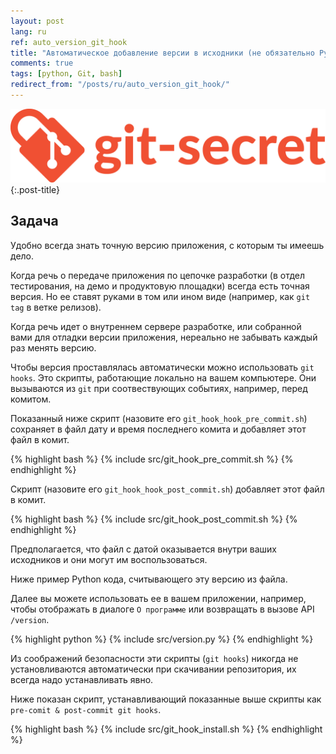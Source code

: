 ```yaml
---
layout: post
lang: ru
ref: auto_version_git_hook
title: "Автоматическое добавление версии в исходники (не обязательно Python) - GIT hook"
comments: true
tags: [python, Git, bash]
redirect_from: "/posts/ru/auto_version_git_hook/"
---
```


![](/images/git-secret-big.png){:.post-title}

## Задача

Удобно всегда знать точную версию приложения, с которым ты имеешь дело.

Когда речь о передаче приложения по цепочке разработки (в отдел тестирования,
на демо и продуктовую площадки) всегда есть точная версия. Но ее ставят руками
в том или ином виде (например, как `git tag` в ветке релизов).

Когда речь идет о внутреннем сервере разработке, или собранной вами для отладки
версии приложения, нереально не забывать каждый раз менять версию.

Чтобы версия проставлялась автоматически можно использовать `git hooks`.
Это скрипты, работающие локально на вашем компьютере. Они вызываются
из `git` при соотвествующих событиях, например, перед комитом.

Показанный ниже скрипт (назовите его
`git_hook_hook_pre_commit.sh`) сохраняет в файл дату и 
время последнего комита и добавляет этот файл в комит.

{% highlight bash %}
{% include src/git_hook_pre_commit.sh %}
{% endhighlight %}

Скрипт (назовите его `git_hook_hook_post_commit.sh`) 
добавляет этот файл в комит.

{% highlight bash %}
{% include src/git_hook_post_commit.sh %}
{% endhighlight %}

Предполагается, что файл с датой оказывается внутри ваших исходников и они 
могут им воспользоваться.

Ниже пример Python кода, считывающего эту версию из файла. 

Далее вы можете
использовать ее в вашем приложении, например, чтобы отображать в диалоге
`О программе` или возвращать в вызове API `/version`.

{% highlight python %}
{% include src/version.py %}
{% endhighlight %} 

Из соображений
безопасности эти скрипты (`git hooks`) никогда не установливаются 
автоматически при скачивании репозитория, их всегда надо устанавливать явно.

Ниже показан скрипт, устанавливающий показанные выше скрипты как
`pre-comit & post-commit git hooks`.

{% highlight bash %}
{% include src/git_hook_install.sh %}
{% endhighlight %}
